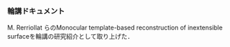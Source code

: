 ### 輪講ドキュメント
M. Rerriollat らのMonocular template-based reconstruction of inextensible surfaceを輪講の研究紹介として取り上げた．
